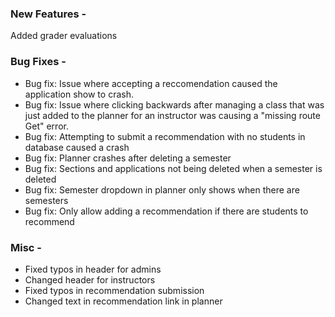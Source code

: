 <h3>New Features -</h3>
Added grader evaluations



<h3>Bug Fixes - </h3>
<ul>
  <li>Bug fix: Issue where accepting a reccomendation caused the application show to crash.</li>
  <li>Bug fix: Issue where clicking backwards after managing a class that was just added to the planner for an instructor was causing a "missing route Get" error.</li>
  <li>Bug fix: Attempting to submit a recommendation with no students in database caused a crash</li>
  <li>Bug fix: Planner crashes after deleting a semester</li>
  <li>Bug fix: Sections and applications not being deleted when a semester is deleted</li>
  <li>Bug fix: Semester dropdown in planner only shows when there are semesters</li>
  <li>Bug fix: Only allow adding a recommendation if there are students to recommend</li>
</ul>

<h3>Misc - </h3>
<ul>
  <li>Fixed typos in header for admins</li>
  <li>Changed header for instructors</li>
  <li>Fixed typos in recommendation submission</li>
  <li>Changed text in recommendation link in planner</li>
</ul>
